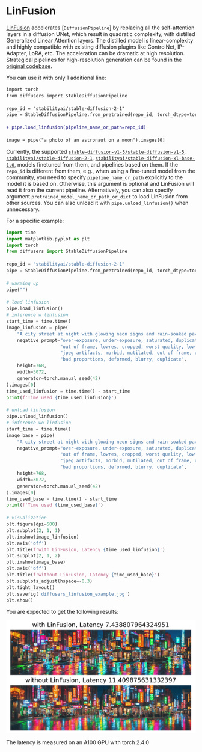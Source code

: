 <!--Copyright 2024 The HuggingFace Team. All rights reserved.

Licensed under the Apache License, Version 2.0 (the "License"); you may not use this file except in compliance with
the License. You may obtain a copy of the License at

http://www.apache.org/licenses/LICENSE-2.0

Unless required by applicable law or agreed to in writing, software distributed under the License is distributed on
an "AS IS" BASIS, WITHOUT WARRANTIES OR CONDITIONS OF ANY KIND, either express or implied. See the License for the
specific language governing permissions and limitations under the License.
-->

# LinFusion
[LinFusion](https://huggingface.co/papers/2409.02097) accelerates [`DiffusionPipeline`] by replacing all the self-attention layers in a diffusion UNet, which result in quadratic complexity, with distilled Generalized Linear Attention layers. The distilled model is linear-complexity and highly compatible with existing diffusion plugins like ControlNet, IP-Adapter, LoRA, etc. The acceleration can be dramatic at high resolution. Strategical pipelines for high-resolution generation can be found in the [original codebase](https://github.com/Huage001/LinFusion).

You can use it with only 1 additional line:

```diff
import torch
from diffusers import StableDiffusionPipeline

repo_id = "stabilityai/stable-diffusion-2-1"
pipe = StableDiffusionPipeline.from_pretrained(repo_id, torch_dtype=torch.bfloat16, variant="fp16").to("cuda")

+ pipe.load_linfusion(pipeline_name_or_path=repo_id)

image = pipe("a photo of an astronaut on a moon").images[0]
```

Currently, the supported [`stable-diffusion-v1-5/stable-diffusion-v1-5`](https://huggingface.co/stable-diffusion-v1-5/stable-diffusion-v1-5), [`stabilityai/stable-diffusion-2-1`](https://huggingface.co/stabilityai/stable-diffusion-2-1), [`stabilityai/stable-diffusion-xl-base-1.0`](https://huggingface.co/stabilityai/stable-diffusion-xl-base-1.0), models finetuned from them, and pipelines based on them. If the `repo_id` is different from them, e.g., when using a fine-tuned model from the community, you need to specify `pipeline_name_or_path` explicitly to the model it is based on. Otherwise, this argument is optional and LinFusion will read it from the current pipeline. Alternatively, you can also specify argument `pretrained_model_name_or_path_or_dict` to load LinFusion from other sources. You can also unload it with `pipe.unload_linfusion()` when unnecessary.

For a specific example:

```python
import time
import matplotlib.pyplot as plt
import torch
from diffusers import StableDiffusionPipeline

repo_id = "stabilityai/stable-diffusion-2-1"
pipe = StableDiffusionPipeline.from_pretrained(repo_id, torch_dtype=torch.bfloat16, variant="fp16").to("cuda")

# warming up
pipe("")

# load linfusion
pipe.load_linfusion()
# inference w linfusion
start_time = time.time()
image_linfusion = pipe(
    "A city street at night with glowing neon signs and rain-soaked pavement.",
    negative_prompt="over-exposure, under-exposure, saturated, duplicate, "
                    "out of frame, lowres, cropped, worst quality, low quality, "
                    "jpeg artifacts, morbid, mutilated, out of frame, ugly, bad anatomy, "
                    "bad proportions, deformed, blurry, duplicate",
    height=768,
    width=3072,
    generator=torch.manual_seed(42)
).images[0]
time_used_linfusion = time.time() - start_time
print(f'Time used {time_used_linfusion}')

# unload linfusion
pipe.unload_linfusion()
# inference wo linfusion
start_time = time.time()
image_base = pipe(
    "A city street at night with glowing neon signs and rain-soaked pavement.",
    negative_prompt="over-exposure, under-exposure, saturated, duplicate, "
                    "out of frame, lowres, cropped, worst quality, low quality, "
                    "jpeg artifacts, morbid, mutilated, out of frame, ugly, bad anatomy, "
                    "bad proportions, deformed, blurry, duplicate",
    height=768,
    width=3072,
    generator=torch.manual_seed(42)
).images[0]
time_used_base = time.time() - start_time
print(f'Time used {time_used_base}')

# visualization
plt.figure(dpi=500)
plt.subplot(2, 1, 1)
plt.imshow(image_linfusion)
plt.axis('off')
plt.title(f'with LinFusion, Latency {time_used_linfusion}')
plt.subplot(2, 1, 2)
plt.imshow(image_base)
plt.axis('off')
plt.title(f'without LinFusion, Latency {time_used_base}')
plt.subplots_adjust(hspace=-0.3)
plt.tight_layout()
plt.savefig('diffusers_linfusion_example.jpg')
plt.show()
```

You are expected to get the following results:

<div class="flex justify-center">
    <img src="https://github.com/Huage001/LinFusion/blob/main/assets/diffusers_linfusion_example.jpg">
</div>

The latency is measured on an A100 GPU with torch 2.4.0
